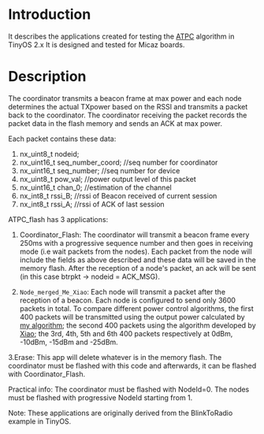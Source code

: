# Introduction #

It describes the applications created for testing the [ATPC](ATPC.md) algorithm in TinyOS 2.x It is designed and tested for Micaz boards.


# Description #

The coordinator transmits a beacon frame at max power and each node determines the actual TXpower based on the RSSI and transmits a packet back to the coordinator. The coordinator receiving the packet records the packet data in the flash memory and sends an ACK at max power.

Each packet contains these data:
  1. nx\_uint8\_t nodeid;
  1. nx\_uint16\_t seq\_number\_coord; //seq number for coordinator
  1. nx\_uint16\_t seq\_number; //seq number for device
  1. nx\_uint8\_t pow\_val; //power output level of this packet
  1. nx\_uint16\_t chan\_0; //estimation of the channel
  1. nx\_int8\_t rssi\_B; //rssi of Beacon received of current session
  1. nx\_int8\_t rssi\_A; //rssi of ACK of last session

ATPC\_flash has 3 applications:

1. Coordinator\_Flash: The coordinator will transmit a beacon frame every 250ms with a progressive sequence number and then goes in receiving mode (i.e wait packets from the nodes). Each packet from the node will include the fields as above described and these data will be saved in the memory flash. After the reception of a node's packet, an ack will be sent (in this case btrpkt -> nodeid = ACK\_MSG).

2. `Node_merged_Me_Xiao`: Each node will transmit a packet after the reception of a beacon. Each node is configured to send only 3600 packets in total. To compare different power control algorithms, the first 400 packets will be transmitted using the output power calculated by [my algorithm](ATPC.md); the second 400 packets using the algorithm developed by [Xiao](http://ieeexplore.ieee.org/stamp/stamp.jsp?tp=&arnumber=4740884&isnumber=4740877); the 3rd, 4th, 5th and 6th 400 packets respectively at 0dBm, -10dBm, -15dBm and -25dBm.

3.Erase: This app will delete whatever is in the memory flash. The coordinator must be flashed with this code and afterwards, it can be flashed with Coordinator\_Flash.

Practical info: The coordinator must be flashed with NodeId=0. The nodes must be flashed with progressive NodeId starting from 1.

Note: These applications are originally derived from the BlinkToRadio example in TinyOS.